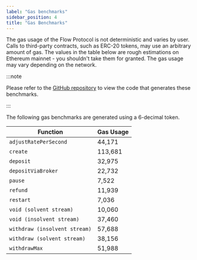 ```yaml
---
label: "Gas benchmarks"
sidebar_position: 4
title: "Gas Benchmarks"
---
```


The gas usage of the Flow Protocol is not deterministic and varies by user. Calls to third-party contracts, such as
ERC-20 tokens, may use an arbitrary amount of gas. The values in the table below are rough estimations on Ethereum
mainnet - you shouldn't take them for granted. The gas usage may vary depending on the network.

:::note

Please refer to the [GitHub repository](https://github.com/sablier-labs/flow/tree/main/benchmark) to view the code that
generates these benchmarks.

:::

The following gas benchmarks are generated using a 6-decimal token.

| Function                      | Gas Usage |
| ----------------------------- | --------- |
| `adjustRatePerSecond`         | 44,171    |
| `create`                      | 113,681   |
| `deposit`                     | 32,975    |
| `depositViaBroker`            | 22,732    |
| `pause`                       | 7,522     |
| `refund`                      | 11,939    |
| `restart`                     | 7,036     |
| `void (solvent stream)`       | 10,060    |
| `void (insolvent stream)`     | 37,460    |
| `withdraw (insolvent stream)` | 57,688    |
| `withdraw (solvent stream)`   | 38,156    |
| `withdrawMax`                 | 51,988    |
